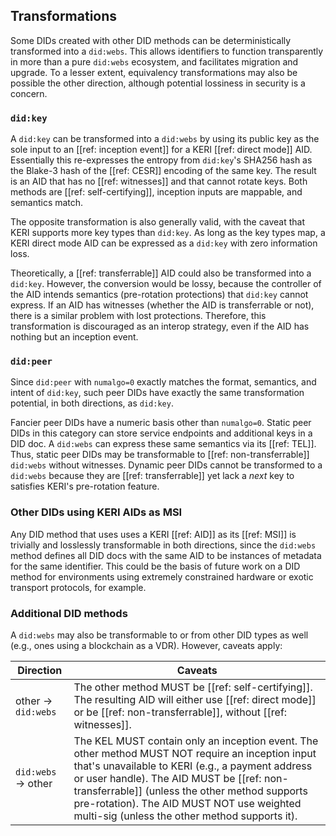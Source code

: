 ## Transformations

Some DIDs created with other DID methods can be deterministically transformed into a `did:webs`. This allows identifiers to function transparently in more than a pure `did:webs` ecosystem, and facilitates migration and upgrade. To a lesser extent, equivalency transformations may also be possible the other direction, although potential lossiness in security is a concern.

### `did:key`

A `did:key` can be transformed into a `did:webs` by using its public key as the sole input to an [[ref: inception event]] for a KERI [[ref: direct mode]] AID. Essentially this re-expresses the entropy from `did:key`'s SHA256 hash as the Blake-3 hash of the [[ref: CESR]] encoding of the same key. The result is an AID that has no [[ref: witnesses]] and that cannot rotate keys. Both methods are [[ref: self-certifying]], inception inputs are mappable, and semantics match.

The opposite transformation is also generally valid, with the caveat that KERI supports more key types than `did:key`. As long as the key types map, a KERI direct mode AID can be expressed as a `did:key` with zero information loss.

Theoretically, a [[ref: transferrable]] AID could also be transformed into a `did:key`. However, the conversion would be lossy, because the controller of the AID intends semantics (pre-rotation protections) that `did:key` cannot express. If an AID has witnesses (whether the AID is transferrable or not), there is a similar problem with lost protections. Therefore, this transformation is discouraged as an interop strategy, even if the AID has nothing but an inception event.

### `did:peer`

Since `did:peer` with `numalgo=0` exactly matches the format, semantics, and intent of `did:key`, such peer DIDs have exactly the same transformation potential, in both directions, as `did:key`.

Fancier peer DIDs have a numeric basis other than `numalgo=0`. Static peer DIDs in this category can store service endpoints and additional keys in a DID doc. A `did:webs` can express these same semantics via its [[ref: TEL]]. Thus, static peer DIDs may be transformable to [[ref: non-transferrable]] `did:webs` without witnesses. Dynamic peer DIDs cannot be transformed to a `did:webs` because they are [[ref: transferrable]] yet lack a _next_ key to satisfies KERI's pre-rotation feature.

### Other DIDs using KERI AIDs as MSI

Any DID method that uses uses a KERI [[ref: AID]] as its [[ref: MSI]] is trivially and losslessly transformable in both directions, since the `did:webs` method defines all DID docs with the same AID to be instances of metadata for the same identifier. This could be the basis of future work on a DID method for environments using extremely constrained hardware or exotic transport protocols, for example.

### Additional DID methods

A `did:webs` may also be transformable to or from other DID types as well (e.g., ones using a blockchain as a VDR). However, caveats apply:

| Direction          | Caveats                                                                                                                                                                                                                                                                                                                                            |
| ------------------ | -------------------------------------------------------------------------------------------------------------------------------------------------------------------------------------------------------------------------------------------------------------------------------------------------------------------------------------------------- |
| other → `did:webs` | The other method MUST be [[ref: self-certifying]]. The resulting AID will either use [[ref: direct mode]] or be [[ref: non-transferrable]], without [[ref: witnesses]].                                                                                                                                                                            |
| `did:webs` → other | The KEL MUST contain only an inception event. The other method MUST NOT require an inception input that's unavailable to KERI (e.g., a payment address or user handle). The AID MUST be [[ref: non-transferrable]] (unless the other method supports pre-rotation). The AID MUST NOT use weighted multi-sig (unless the other method supports it). |

